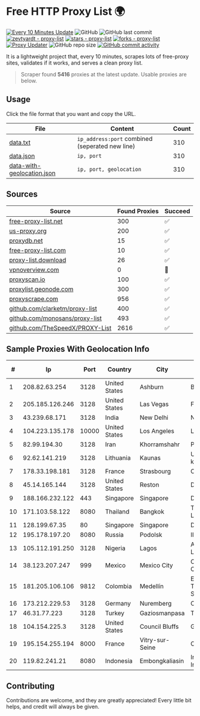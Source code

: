 
# Free HTTP Proxy List 🌍

[![Every 10 Minutes Update](https://github.com/mertguvencli/http-proxy-list/actions/workflows/main.yml/badge.svg?branch=main)](https://github.com/mertguvencli/http-proxy-list/actions/workflows/main.yml)
![GitHub](https://img.shields.io/github/license/mertguvencli/http-proxy-list)
![GitHub last commit](https://img.shields.io/github/last-commit/mertguvencli/http-proxy-list)
[![zevtyardt - proxy-list](https://img.shields.io/static/v1?label=zevtyardt&message=proxy-list&color=blue&logo=github)](https://github.com/zevtyardt/proxy-list "Go to GitHub repo")
[![stars - proxy-list](https://img.shields.io/github/stars/zevtyardt/proxy-list?style=social)](https://github.com/zevtyardt/proxy-list)
[![forks - proxy-list](https://img.shields.io/github/forks/zevtyardt/proxy-list?style=social)](https://github.com/zevtyardt/proxy-list)
[![Proxy Updater](https://github.com/zevtyardt/proxy-list/workflows/Proxy%20Updater/badge.svg)](https://github.com/zevtyardt/proxy-list/actions?query=workflow:"Proxy+Updater")
![GitHub repo size](https://img.shields.io/github/repo-size/zevtyardt/proxy-list)
[![GitHub commit activity](https://img.shields.io/github/commit-activity/m/zevtyardt/proxy-list?logo=commits)](https://github.com/zevtyardt/proxy-list/commits/main)

It is a lightweight project that, every 10 minutes, scrapes lots of free-proxy sites, validates if it works, and serves a clean proxy list.

> Scraper found **5416** proxies at the latest update. Usable proxies are below.

## Usage

Click the file format that you want and copy the URL.

|File|Content|Count|
|----|-------|-----|
|[data.txt](https://raw.githubusercontent.com/mertguvencli/http-proxy-list/main/proxy-list/data.txt)|`ip_address:port` combined (seperated new line)|310|
|[data.json](https://raw.githubusercontent.com/mertguvencli/http-proxy-list/main/proxy-list/data.json)|`ip, port`|310|
|[data-with-geolocation.json](https://raw.githubusercontent.com/mertguvencli/http-proxy-list/main/proxy-list/data-with-geolocation.json)|`ip, port, geolocation`|310|

## Sources

|Source|Found Proxies|Succeed|
|------|-------------|-------|
|[free-proxy-list.net](https://free-proxy-list.net)|300|✅|
|[us-proxy.org](https://www.us-proxy.org)|200|✅|
|[proxydb.net](http://proxydb.net)|15|✅|
|[free-proxy-list.com](https://free-proxy-list.com/?page=&port=&type%5B%5D=http&type%5B%5D=https&up_time=0&search=Search)|10|✅|
|[proxy-list.download](https://www.proxy-list.download/HTTP)|26|✅|
|[vpnoverview.com](https://vpnoverview.com/privacy/anonymous-browsing/free-proxy-servers)|0|🚫|
|[proxyscan.io](https://www.proxyscan.io)|100|✅|
|[proxylist.geonode.com](https://proxylist.geonode.com/api/proxy-list?limit=300&page=1&sort_by=lastChecked&sort_type=desc&protocols=http,https)|300|✅|
|[proxyscrape.com](https://api.proxyscrape.com/v2/?request=displayproxies&protocol=http&timeout=10000&country=all&ssl=all&anonymity=all)|956|✅|
|[github.com/clarketm/proxy-list](https://raw.githubusercontent.com/clarketm/proxy-list/master/proxy-list-raw.txt)|400|✅|
|[github.com/monosans/proxy-list](https://raw.githubusercontent.com/monosans/proxy-list/main/proxies/http.txt)|493|✅|
|[github.com/TheSpeedX/PROXY-List](https://raw.githubusercontent.com/TheSpeedX/PROXY-List/master/http.txt)|2616|✅|


## Sample Proxies With Geolocation Info

|#|Ip|Port|Country|City|Internet Service Provider|
|-|--|----|-------|----|-------------------------|
|1|208.82.63.254|3128|United States|Ashburn|Bernardi Sounds|
|2|205.185.126.246|3128|United States|Las Vegas|FranTech Solutions|
|3|43.239.68.171|3128|India|New Delhi|NEXTRA|
|4|104.223.135.178|10000|United States|Los Angeles|LayerHost|
|5|82.99.194.30|3128|Iran|Khorramshahr|ParsOnline Co.|
|6|92.62.141.219|3128|Lithuania|Kaunas|UAB "Baltnetos komunikacijos"|
|7|178.33.198.181|3128|France|Strasbourg|OVH SAS|
|8|45.14.165.144|3128|United States|Reston|Delis LLC|
|9|188.166.232.122|443|Singapore|Singapore|DigitalOcean, LLC|
|10|171.103.58.122|8080|Thailand|Bangkok|True Internet Co., Ltd.|
|11|128.199.67.35|80|Singapore|Singapore|DigitalOcean, LLC|
|12|195.178.197.20|8080|Russia|Podolsk|IIP|
|13|105.112.191.250|3128|Nigeria|Lagos|Airtel Networks Limited|
|14|38.123.207.247|999|Mexico|Mexico City|Cogent Communications|
|15|181.205.106.106|9812|Colombia|Medellín|EPM Telecomunicaciones S.A. E.S.P.|
|16|173.212.229.53|3128|Germany|Nuremberg|Contabo GmbH|
|17|46.31.77.223|3128|Turkey|Gaziosmanpasa|Talha Bogaz|
|18|104.154.225.3|3128|United States|Council Bluffs|Google LLC|
|19|195.154.255.194|8000|France|Vitry-sur-Seine|Online S.A.S.|
|20|119.82.241.21|8080|Indonesia|Embongkaliasin|Indonesia Network Information Center|



## Contributing

Contributions are welcome, and they are greatly appreciated! Every
little bit helps, and credit will always be given.

